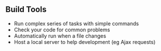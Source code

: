 ##  Build Tools

* Run complex series of tasks with simple commands
* Check your code for common problems
* Automatically run when a file changes
* Host a local server to help development (eg Ajax requests)
